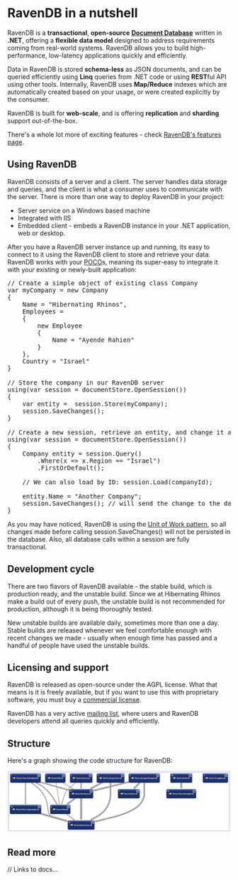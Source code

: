﻿# RavenDB in a nutshell

RavenDB is a **transactional**, **open-source** **[Document Database](/docs/intro/what-is-a-document-database.html)** written in **.NET**, offering a **flexible data model** designed to address requirements coming from real-world systems. RavenDB allows you to build high-performance, low-latency applications quickly and efficiently.

Data in RavenDB is stored **schema-less** as JSON documents, and can be queried efficiently using **Linq** queries from .NET code or using **REST**ful API using other tools. Internally, RavenDB uses **Map/Reduce** indexes which are automatically created based on your usage, or were created explicitly by the consumer.

RavenDB is built for **web-scale**, and is offering **replication** and **sharding** support out-of-the-box.

There's a whole lot more of exciting features - check [RavenDB's features page](http://ravendb.net/features).

## Using RavenDB

RavenDB consists of a server and a client. The server handles data storage and queries, and the client is what a consumer uses to communicate with the server. There is more than one way to deploy RavenDB in your project:

* Server service on a Windows based machine
* Integrated with IIS
* Embedded client - embeds a RavenDB instance in your .NET application, web or desktop.

After you have a RavenDB server instance up and running, its easy to connect to it using the RavenDB client to store and retrieve your data. RavenDB works with your [POCO](http://en.wikipedia.org/wiki/Plain_Old_CLR_Object)s, meaning its super-easy to integrate it with your existing or newly-built application:

<pre>
// Create a simple object of existing class Company
var myCompany = new Company  
{
    Name = "Hibernating Rhinos",  
    Employees =  
    {
        new Employee
        {  
            Name = "Ayende Rahien"  
        }
    },
    Country = "Israel"
}

// Store the company in our RavenDB server
using(var session = documentStore.OpenSession())
{
    var entity =  session.Store<Company>(myCompany);
    session.SaveChanges();
}

// Create a new session, retrieve an entity, and change it a bit
using(var session = documentStore.OpenSession())
{
    Company entity = session.Query<Company>()
        .Where(x => x.Region == "Israel")
        .FirstOrDefault();
              
    // We can also load by ID: session.Load<Company>(companyId);
          
    entity.Name = "Another Company"; 
    session.SaveChanges(); // will send the change to the database
}
</pre>

As you may have noticed, RavenDB is using the [Unit of Work pattern](http://martinfowler.com/eaaCatalog/unitOfWork.html), so all changes made before calling session.SaveChanges() will not be persisted in the database. Also, all database calls within a session are fully transactional.

## Development cycle

There are two flavors of RavenDB available - the stable build, which is production ready, and the unstable build. Since we at Hibernating Rhinos make a build out of every push, the unstable build is not recommended for production, although it is being thoroughly tested.

New unstable builds are available daily, sometimes more than one a day. Stable builds are released whenever we feel comfortable enough with recent changes we made - usually when enough time has passed and a handful of people have used the unstable builds.

## Licensing and support

RavenDB is released as open-source under the AGPL license. What that means is it is freely available, but if you want to use this with proprietary software, you must buy a [commercial license](http://ravendb.net/licensing).

RavenDB has a very active [mailing list](http://groups.google.com/group/ravendb), where users and RavenDB developers attend all queries quickly and efficiently.

## Structure

Here's a graph showing the code structure for RavenDB:

![RavenDB code structure](images/ravendb_structure.png)

## Read more

// Links to docs...